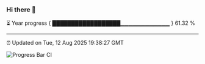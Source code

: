 ### Hi there 👋

⏳ Year progress { ██████████████████▁▁▁▁▁▁▁▁▁▁▁▁ } 61.32 %

---

⏰ Updated on Tue, 12 Aug 2025 19:38:27 GMT

![Progress Bar CI](https://github.com/IshwaranRudhara/GIT-ACTION/workflows/Progress%20Bar%20CI/badge.svg)

